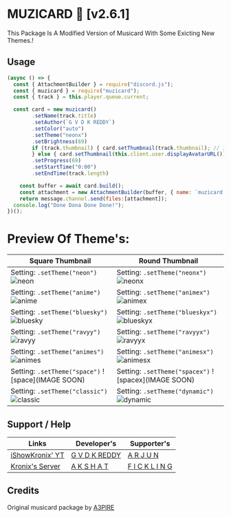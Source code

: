 # MUZICARD 🎵 [v2.6.1]

This Package Is A Modified Version of Musicard With Some Exicting New Themes.!

## Usage

```js
(async () => {
  const { AttachmentBuilder } = require("discord.js");
  const { muzicard } = require("muzicard");
  const { track } = this.player.queue.current;

  const card = new muzicard()
        .setName(track.title)
        .setAuthor(`G V D K REDDY`)
        .setColor("auto")
        .setTheme("neonx")
        .setBrightness(69)
        if (track.thumbnail) { card.setThumbnail(track.thumbnail); // If No Thumbnail is there, Then
        } else { card.setThumbnail(this.client.user.displayAvatarURL());  } // Bot's Avatar Will Be Displayed
        .setProgress(69)
        .setStartTime("0:00")
        .setEndTime(track.length)

    const buffer = await card.build();
    const attachment = new AttachmentBuilder(buffer, { name: `muzicard.png` });
    return message.channel.send(files:[attachment]);
  console.log("Done Dona Done Done!");
})();
```

# Preview Of Theme's:

| Square Thumbnail                                                                                     | Round Thumbnail                                                                                         |
| ---------------------------------------------------------------------------------------------------- | ------------------------------------------------------------------------------------------------------- |
| Setting: `.setTheme("neon")` ![neon](https://arjunreddy.sirv.com/Images/Examples/neon.webp)          | Setting: `.setTheme("neonx")` ![neonx](https://arjunreddy.sirv.com/Images/Examples/neonx.webp)          |
| Setting: `.setTheme("anime")` ![anime](https://arjunreddy.sirv.com/Images/Examples/anime.webp)       | Setting: `.setTheme("animex")` ![animex](https://arjunreddy.sirv.com/Images/Examples/animex.webp)       |
| Setting: `.setTheme("bluesky")` ![bluesky](https://arjunreddy.sirv.com/Images/Examples/bluesky.webp) | Setting: `.setTheme("blueskyx")` ![blueskyx](https://arjunreddy.sirv.com/Images/Examples/blueskyx.webp) |
| Setting: `.setTheme("ravyy")` ![ravyy](https://arjunreddy.sirv.com/Images/Examples/ravvy.webp)       | Setting: `.setTheme("ravyyx")` ![ravyyx](https://arjunreddy.sirv.com/Images/Examples/ravvyx.webp)       |
| Setting: `.setTheme("animes")` ![animes](https://arjunreddy.sirv.com/Images/Examples/animes.webp)    | Setting: `.setTheme("animesx")` ![animesx](https://arjunreddy.sirv.com/Images/Examples/animesx.webp)    |
| Setting: `.setTheme("space")` ![space](IMAGE SOON)                                                   | Setting: `.setTheme("spacex")` ![spacex](IMAGE SOON)                                                    |
| Setting: `.setTheme("classic")` ![classic](https://arjunreddy.sirv.com/Images/Examples/classic.webp) | Setting: `.setTheme("dynamic")` ![dynamic](https://arjunreddy.sirv.com/Images/Examples/dynamic.webp)    |

## Support / Help

| Links                                               | Developer's                                                    | Supporter's                                                     |
| --------------------------------------------------- | -------------------------------------------------------------- | --------------------------------------------------------------- |
| [iShowKronix' YT](https://youtube.com/@kronixx2077) | [G V D K REDDY](https://discord.com/users/1057674644905279498) | [A R J U N](https://discord.com/users/795294090609557504)       |
| [Kronix's Server](https://discord.gg/aMC2e8zgQb)    | [A K S H A T](https://discord.com/users/924144335535091744)    | [F I C K L I N G](https://discord.com/users/728958118536675369) |

## Credits

Original musicard package by [A3PIRE](https://github.com/a3pire/musicard)
